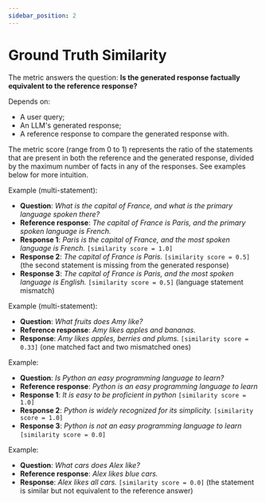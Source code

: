 ```yaml
---
sidebar_position: 2
---
```

# Ground Truth Similarity
The metric answers the question: **Is the generated response factually equivalent 
to the reference response?**

Depends on:
- A user query;
- An LLM's generated response;
- A reference response to compare the generated response with.

The metric score (range from 0 to 1) represents the ratio of the statements that are present in both the reference and the generated response, divided by the maximum number of facts in any of the responses. See examples below for more intuition.

Example (multi-statement):
- **Question**: *What is the capital of France, and what is the primary language spoken there?*
- **Reference response**: *The capital of France is Paris, and the primary spoken language is French.*
- **Response 1**: *Paris is the capital of France, and the most spoken language is French.* `[similarity score = 1.0]`
- **Response 2**: *The capital of France is Paris.* `[similarity score = 0.5]` (the second statement is missing from the generated response)
- **Response 3**: *The capital of France is Paris, and the most spoken language is English.* `[similarity score = 0.5]` (language statement mismatch)

Example (multi-statement):
- **Question**: *What fruits does Amy like?*
- **Reference response**: *Amy likes apples and bananas.*
- **Response**: *Amy likes apples, berries and plums.* `[similarity score = 0.33]` (one matched fact and two mismatched ones)

Example:
- **Question**: *Is Python an easy programming language to learn?*
- **Reference response**: *Python is an easy programming language to learn*
- **Response 1**: *It is easy to be proficient in python*  `[similarity score = 1.0]`
- **Response 2**: *Python is widely recognized for its simplicity.* `[similarity score = 1.0]`
- **Response 3**: *Python is not an easy programming language to learn* `[similarity score = 0.0]`

Example:
- **Question**: *What cars does Alex like?*
- **Reference response**: *Alex likes blue cars.*
- **Response**: *Alex likes all cars.* `[similarity score = 0.0]` (the statement is similar but not equivalent to the reference answer)


